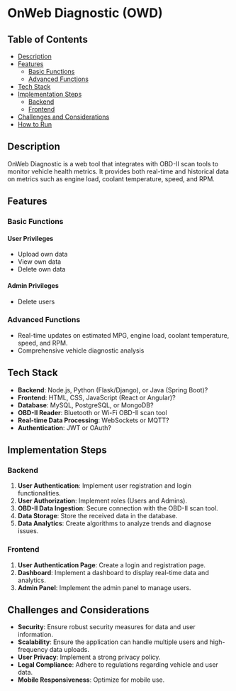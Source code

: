 # OnWeb Diagnostic (OWD)

## Table of Contents
- [Description](#description)
- [Features](#features)
  - [Basic Functions](#basic-functions)
  - [Advanced Functions](#advanced-functions)
- [Tech Stack](#tech-stack)
- [Implementation Steps](#implementation-steps)
  - [Backend](#backend)
  - [Frontend](#frontend)
- [Challenges and Considerations](#challenges-and-considerations)
- [How to Run](#how-to-run)

## Description

OnWeb Diagnostic is a web tool that integrates with OBD-II scan tools to monitor vehicle health metrics. It provides both real-time and historical data on metrics such as engine load, coolant temperature, speed, and RPM.

## Features

### Basic Functions

#### User Privileges

- Upload own data
- View own data
- Delete own data

#### Admin Privileges

- Delete users

### Advanced Functions

- Real-time updates on estimated MPG, engine load, coolant temperature, speed, and RPM.
- Comprehensive vehicle diagnostic analysis

## Tech Stack

- **Backend**: Node.js, Python (Flask/Django), or Java (Spring Boot)?
- **Frontend**: HTML, CSS, JavaScript (React or Angular)?
- **Database**: MySQL, PostgreSQL, or MongoDB?
- **OBD-II Reader**: Bluetooth or Wi-Fi OBD-II scan tool
- **Real-time Data Processing**: WebSockets or MQTT?
- **Authentication**: JWT or OAuth?

## Implementation Steps

### Backend

1. **User Authentication**: Implement user registration and login functionalities.
2. **User Authorization**: Implement roles (Users and Admins).
3. **OBD-II Data Ingestion**: Secure connection with the OBD-II scan tool.
4. **Data Storage**: Store the received data in the database.
5. **Data Analytics**: Create algorithms to analyze trends and diagnose issues.

### Frontend

1. **User Authentication Page**: Create a login and registration page.
2. **Dashboard**: Implement a dashboard to display real-time data and analytics.
3. **Admin Panel**: Implement the admin panel to manage users.

## Challenges and Considerations

- **Security**: Ensure robust security measures for data and user information.
- **Scalability**: Ensure the application can handle multiple users and high-frequency data uploads.
- **User Privacy**: Implement a strong privacy policy.
- **Legal Compliance**: Adhere to regulations regarding vehicle and user data.
- **Mobile Responsiveness**: Optimize for mobile use.
